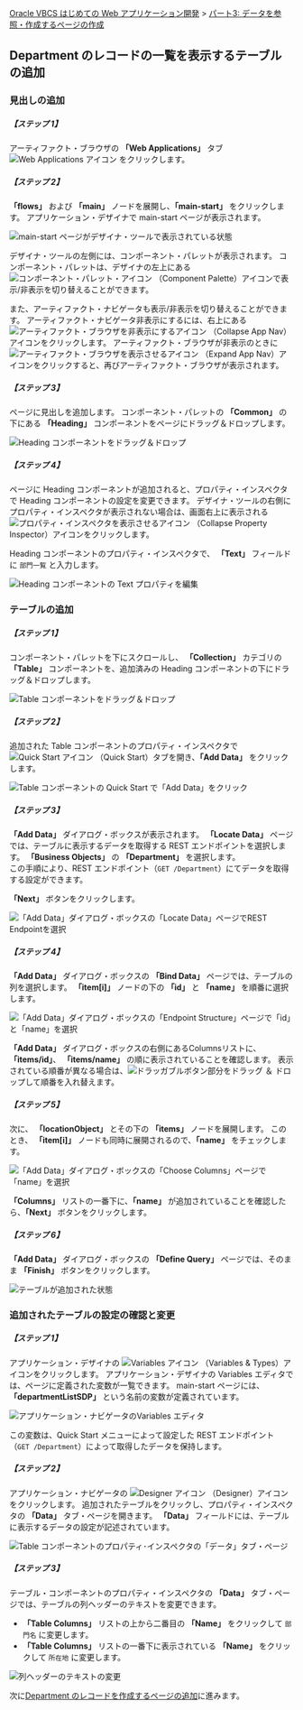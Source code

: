 [Oracle VBCS はじめての Web アプリケーション開発](../../README.md) >
[パート3: データを参照・作成するページの作成](README.md)

## Department のレコードの一覧を表示するテーブルの追加

### 見出しの追加

##### 【ステップ 1】

アーティファクト・ブラウザの **「Web Applications」** タブ
<img src="../icons/vbcsca_webapp_icon.png" alt="Web Applications アイコン">
をクリックします。

##### 【ステップ 2】

**「flows」** および **「main」** ノードを展開し、**「main-start」** をクリックします。
アプリケーション・デザイナで main-start ページが表示されます。

![main-start ページがデザイナ・ツールで表示されている状態](images/main-start.png)

デザイナ・ツールの左側には、コンポーネント・パレットが表示されます。
コンポーネント・パレットは、デザイナの左上にある
<img src="../icons/vbcsca_component_palette.png" alt="コンポーネント・パレット・アイコン">
（Component Palette）アイコンで表示/非表示を切り替えることができます。

また、アーティファクト・ナビゲータも表示/非表示を切り替えることができます。
アーティファクト・ナビゲータ非表示にするには、右上にある
<img src="../icons/vbcs_artifact_browser_close.png" alt="アーティファクト・ブラウザを非表示にするアイコン">
（Collapse App Nav）アイコンをクリックします。
アーティファクト・ブラウザが非表示のときに
<img src="../icons/vbcs_artifact_browser_open.png" alt="アーティファクト・ブラウザを表示させるアイコン">
（Expand App Nav）アイコンをクリックすると、再びアーティファクト・ブラウザが表示されます。

##### 【ステップ 3】

ページに見出しを追加します。
コンポーネント・パレットの **「Common」** の下にある **「Heading」** コンポーネントをページにドラッグ＆ドロップします。

![Heading コンポーネントをドラッグ＆ドロップ](images/heading_dd.png)

##### 【ステップ 4】

ページに Heading コンポーネントが追加されると、プロパティ・インスペクタで Heading コンポーネントの設定を変更できます。
デザイナ・ツールの右側にプロパティ・インスペクタが表示されない場合は、画面右上に表示される
<img src="../icons/vbcs_property_inspector_open.png" alt="プロパティ・インスペクタを表示させるアイコン">
（Collapse Property Inspector）アイコンをクリックします。

Heading コンポーネントのプロパティ・インスペクタで、 **「Text」** フィールドに `部門一覧` と入力します。

![Heading コンポーネントの Text プロパティを編集](images/heading_property_text.png)

### テーブルの追加

##### 【ステップ 1】

コンポーネント・パレットを下にスクロールし、 **「Collection」** カテゴリの **「Table」** コンポーネントを、追加済みの Heading コンポーネントの下にドラッグ＆ドロップします。

![Table コンポーネントをドラッグ＆ドロップ](images/table_dd.png)

##### 【ステップ 2】

追加された Table コンポーネントのプロパティ・インスペクタで
<img src="../icons/vbcscp_qs_icon.png" alt="Quick Start アイコン">
（Quick Start）タブを開き、**「Add Data」** をクリックします。

![Table コンポーネントの Quick Start で「Add Data」をクリック](images/table_quick_start_add_data.png)

##### 【ステップ 3】

**「Add Data」** ダイアログ・ボックスが表示されます。
**「Locate Data」** ページでは、テーブルに表示するデータを取得する REST エンドポイントを選択します。
**「Business Objects」** の **「Department」** を選択します。  
この手順により、REST エンドポイント（`GET /Department`）にてデータを取得する設定ができます。

**「Next」** ボタンをクリックします。

![「Add Data」ダイアログ・ボックスの「Locate Data」ページでREST Endpointを選択](images/select_department_endpoint.png)

##### 【ステップ 4】

**「Add Data」** ダイアログ・ボックスの **「Bind Data」** ページでは、テーブルの列を選択します。
**「item[i]」** ノードの下の **「id」** と **「name」** を順番に選択します。

![「Add Data」ダイアログ・ボックスの「Endpoint Structure」ページで「id」と「name」を選択](images/select_department_endpoint_structure.png)

**「Add Data」** ダイアログ・ボックスの右側にあるColumnsリストに、 **「items/id」**、 **「items/name」** の順に表示されていることを確認します。
表示されている順番が異なる場合は、<img src="../icons/draggable_icon.png" alt="ドラッガブルボタン">部分をドラッグ ＆ ドロップして順番を入れ替えます。

##### 【ステップ 5】

次に、 **「locationObject」** とその下の **「items」** ノードを展開します。
このとき、 **「item[i]」** ノードも同時に展開されるので、**「name」** をチェックします。

![「Add Data」ダイアログ・ボックスの「Choose Columns」ページで「name」を選択](images/select_department_choose_columns.png)

**「Columns」** リストの一番下に、**「name」** が追加されていることを確認したら、**「Next」** ボタンをクリックします。

##### 【ステップ 6】

**「Add Data」** ダイアログ・ボックスの **「Define Query」** ページでは、そのまま **「Finish」** ボタンをクリックします。

![テーブルが追加された状態](images/department_table.png)

### 追加されたテーブルの設定の確認と変更

##### 【ステップ 1】

アプリケーション・デザイナの
<img src="../icons/vbcscp_variables_icon.png" alt="Variables アイコン">
（Variables & Types）アイコンをクリックします。
アプリケーション・デザイナの Variables エディタでは、ページに定義された変数が一覧できます。
main-start ページには、 **「departmentListSDP」** という名前の変数が定義されています。

![アプリケーション・ナビゲータのVariables エディタ](images/department_application_navigator.png)

この変数は、Quick Start メニューによって設定した REST エンドポイント（`GET /Department`）によって取得したデータを保持します。

##### 【ステップ 2】

アプリケーション・ナビゲータの
<img src="../icons/vbcscp_designer_icon.png" alt="Designer アイコン">
（Designer）アイコンをクリックします。
追加されたテーブルをクリックし、プロパティ・インスペクタの **「Data」** タブ・ページを開きます。
**「Data」** フィールドには、テーブルに表示するデータの設定が記述されています。

![Table コンポーネントのプロパティ･インスペクタの「データ」タブ・ページ](images/department_property_data.png)

##### 【ステップ 3】

テーブル・コンポーネントのプロパティ・インスペクタの **「Data」** タブ・ページでは、テーブルの列ヘッダーのテキストを変更できます。

- **「Table Columns」** リストの上から二番目の **「Name」** をクリックして `部門名` に変更します。
- **「Table Columns」** リストの一番下に表示されている **「Name」** をクリックして `所在地` に変更します。

![列ヘッダーのテキストの変更](images/department_property_data_named.png)  

次に[Department のレコードを作成するページの追加](create_department.md)に進みます。
